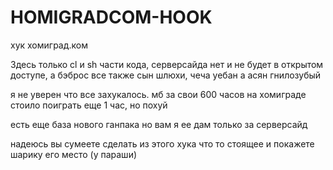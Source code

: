 # HOMIGRADCOM-HOOK
хук хомиград.ком

Здесь только cl и sh части кода, серверсайда нет и не будет в открытом доступе, а бэброс все также сын шлюхи, чеча уебан а асян гнилозубый 

я не уверен что все захукалось. мб за свои 600 часов на хомиграде стоило поиграть еще 1 час, но похуй

есть еще база нового ганпака но вам я ее дам только за серверсайд

надеюсь вы сумеете сделать из этого хука что то стоящее и покажете шарику его место (у параши)

